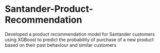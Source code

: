 # Santander-Product-Recommendation

Developed a product recommendation model for Santander customers using XGBoost to predict the probability of purchase of a new product based on their past behaviour and similar customers
